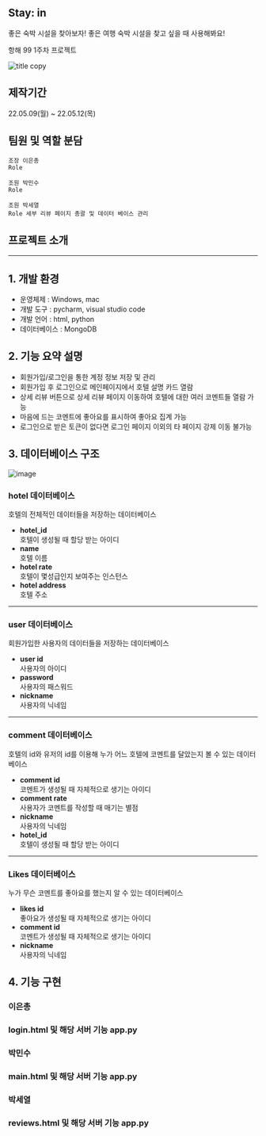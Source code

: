 ## Stay: in
좋은 숙박 시설을 찾아보자!
좋은 여행 숙박 시설을 찾고 싶을 때 사용해봐요!

항해 99 1주차 프로젝트 


![title copy](https://user-images.githubusercontent.com/79959576/167782935-2f9cdb42-6cc0-4571-b9dd-4bc8716e70e2.png)


## 제작기간 
22.05.09(월) ~ 22.05.12(목)

## 팀원 및 역할 분담
```
조장 이은총
Role
```
```
조원 박민수
Role
```
```
조원 박세열
Role 세부 리뷰 페이지 총괄 및 데이터 베이스 관리
```
## 프로젝트 소개


<hr>

## 1. 개발 환경

* 운영체제 : Windows, mac
* 개발 도구 : pycharm, visual studio code
* 개발 언어 : html, python
* 데이터베이스 : MongoDB

## 2. 기능 요약 설명
* 회원가입/로그인을 통한 계정 정보 저장 및 관리
* 회원가입 후 로그인으로 메인페이지에서 호텔 설명 카드 열람
* 상세 리뷰 버튼으로 상세 리뷰 페이지 이동하여 호텔에 대한 여러 코멘트들 열람 가능
* 마음에 드는 코멘트에 좋아요를 표시하여 좋아요 집계 가능
* 로그인으로 받은 토큰이 없다면 로그인 페이지 이외의 타 페이지 강제 이동 불가능

## 3. 데이터베이스 구조
![image](https://user-images.githubusercontent.com/79959576/167780696-03502869-1c8d-48b4-870a-65438e718e2a.png)


### hotel 데이터베이스
호텔의 전체적인 데이터들을 저장하는 데이터베이스
* __hotel_id__\
호텔이 생성될 때 할당 받는 아이디
* __name__\
호텔 이름
* __hotel rate__\
호텔이 몇성급인지 보여주는 인스턴스
* __hotel address__\
호텔 주소

<hr>

### user 데이터베이스
회원가입한 사용자의 데이터들을 저장하는 데이터베이스
* __user id__\
사용자의 아이디
* __password__\
사용자의 패스워드
* __nickname__\
사용자의 닉네임

<hr>

### comment 데이터베이스
호텔의 id와 유저의 id를 이용해 누가 어느 호텔에 코멘트를 달았는지 볼 수 있는 데이터베이스
* __comment id__\
코멘트가 생성될 때 자체적으로 생기는 아이디
* __comment rate__\
사용자가 코멘트를 작성할 때 매기는 별점
* __nickname__\
사용자의 닉네임
* __hotel_id__\
호텔이 생성될 때 할당 받는 아이디


<hr>

### Likes 데이터베이스
누가 무슨 코멘트를 좋아요를 했는지 알 수 있는 데이터베이스
* __likes id__\
좋아요가 생성될 때 자체적으로 생기는 아이디
* __comment id__\
코멘트가 생성될 때 자체적으로 생기는 아이디
* __nickname__\
사용자의 닉네임

## 4. 기능 구현

### 이은총
### login.html 및 해당 서버 기능 app.py




### 박민수
### main.html 및 해당 서버 기능 app.py





### 박세열
### reviews.html 및 해당 서버 기능 app.py






